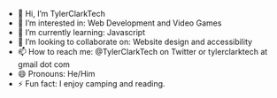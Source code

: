 - 👋 Hi, I’m TylerClarkTech
- 👀 I’m interested in: Web Development and Video Games
- 🌱 I’m currently learning: Javascript
- 💞️ I’m looking to collaborate on: Website design and accessibility
- 📫 How to reach me: @TylerClarkTech on Twitter or tylerclarktech at gmail dot com
- 😄 Pronouns: He/Him
- ⚡ Fun fact: I enjoy camping and reading.

<!---
TylerClarkTech/TylerClarkTech is a ✨ special ✨ repository because its `README.md` (this file) appears on your GitHub profile.
You can click the Preview link to take a look at your changes.
--->
